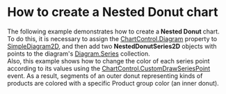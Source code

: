 # How to create a Nested Donut chart


<p>The following example demonstrates how to create a<strong> Nested Donut </strong>chart. <br />To do this, it is necessary to assign the <a href="http://larix/ReferenceBrowserMain_14_1/LoadItem.aspx?Member=P%3aDevExpress.Xpf.Charts.ChartControl.Diagram&Template=MemberPropertyTopic">ChartControl.Diagram</a> property to <a href="http://larix/ReferenceBrowserMain_14_1/LoadItem.aspx?Member=T%3aDevExpress.Xpf.Charts.SimpleDiagram2D&Template=ClassTopic">SimpleDiagram2D</a>, and then add two <strong>NestedDonutSeries2D</strong> objects with points to the diagram's <a href="http://larix/ReferenceBrowserMain_14_1/LoadItem.aspx?Member=P%3aDevExpress.Xpf.Charts.Diagram.Series&Template=MemberPropertyTopic">Diagram.Series</a> collection.<br />Also, this example shows how to change the color of each series point according to its values using the <a href="https://documentation.devexpress.com/#WPF/DevExpressXpfChartsChartControl_CustomDrawSeriesPointtopic">ChartControl.CustomDrawSeriesPoint</a> event. As a result, segments of an outer donut representing kinds of products are colored with a specific Product group color (an inner donut).</p>

<br/>


